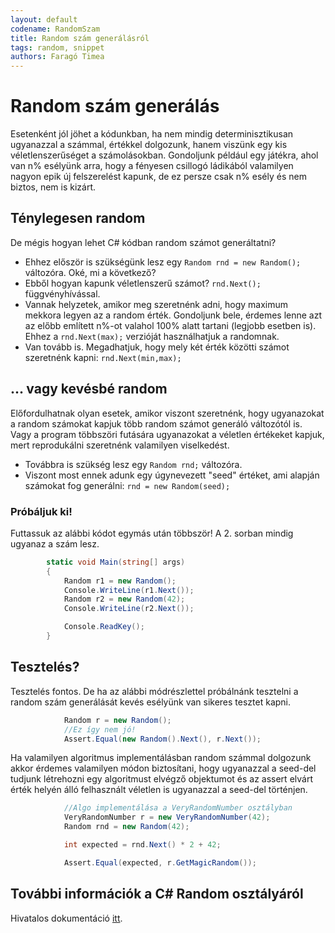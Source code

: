 ```yaml
---
layout: default
codename: RandomSzam
title: Random szám generálásról
tags: random, snippet
authors: Faragó Timea
---
```


# Random szám generálás

Esetenként jól jöhet a kódunkban, ha nem mindig determinisztikusan ugyanazzal a számmal, értékkel dolgozunk, hanem viszünk egy kis véletlenszerűséget a számolásokban. Gondoljunk például egy játékra, ahol van n% esélyünk arra, hogy a fényesen csillogó ládikából valamilyen nagyon epik új felszerelést kapunk, de ez persze csak n% esély és nem biztos, nem is kizárt.
## Ténylegesen random

De mégis hogyan lehet C# kódban random számot generáltatni?
 * Ehhez először is szükségünk lesz egy ``Random rnd = new Random();`` változóra. Oké, mi a következő?
 * Ebből hogyan kapunk véletlenszerű számot? ``rnd.Next();`` függvényhívással.
 * Vannak helyzetek, amikor meg szeretnénk adni, hogy maximum mekkora legyen az a random érték. Gondoljunk bele, érdemes lenne azt az előbb említett n%-ot valahol 100% alatt tartani (legjobb esetben is). Ehhez a ``rnd.Next(max);`` verzióját használhatjuk a randomnak.
 * Van tovább is. Megadhatjuk, hogy mely két érték közötti számot szeretnénk kapni: ``rnd.Next(min,max);``
## ... vagy kevésbé random
Előfordulhatnak olyan esetek, amikor viszont szeretnénk, hogy ugyanazokat a random számokat kapjuk több random számot generáló változótól is. Vagy a program többszöri futására ugyanazokat a véletlen értékeket kapjuk, mert reprodukálni szeretnénk valamilyen viselkedést.
* Továbbra is szükség lesz egy ``Random rnd;`` változóra.
* Viszont most ennek adunk egy úgynevezett "seed" értéket, ami alapján számokat fog generálni: ``rnd = new Random(seed);``

### Próbáljuk ki!
Futtassuk az alábbi kódot egymás után többször! A 2. sorban mindig ugyanaz a szám lesz.
```csharp
        static void Main(string[] args)
        {
            Random r1 = new Random();
            Console.WriteLine(r1.Next());
            Random r2 = new Random(42);
            Console.WriteLine(r2.Next());

            Console.ReadKey();
        }
```

## Tesztelés?
Tesztelés fontos. De ha az alábbi módrészlettel próbálnánk tesztelni a random szám generálását kevés esélyünk van sikeres tesztet kapni.
```csharp
            Random r = new Random();
            //Ez így nem jó!
            Assert.Equal(new Random().Next(), r.Next());
```
Ha valamilyen algoritmus implementálásban random számmal dolgozunk akkor érdemes valamilyen módon biztosítani, hogy ugyanazzal a seed-del tudjunk létrehozni egy algoritmust elvégző objektumot és az assert elvárt érték helyén álló felhasznált véletlen is ugyanazzal a seed-del történjen.
```csharp
            //Algo implementálása a VeryRandomNumber osztályban
            VeryRandomNumber r = new VeryRandomNumber(42);
            Random rnd = new Random(42);

            int expected = rnd.Next() * 2 + 42;

            Assert.Equal(expected, r.GetMagicRandom());
```

## További információk a C# Random osztályáról

Hivatalos dokumentáció [itt](https://docs.microsoft.com/en-us/dotnet/api/system.random?view=netcore-3.0).

